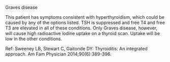 Graves disease

This patient has symptoms consistent with hyperthyroidism, which could be caused by any of the options
listed. TSH is suppressed and free T4 and free T3 are elevated in all of these conditions. Only Graves
disease, however, will cause high radioactive iodine uptake on a thyroid scan. Uptake will be low in the
other conditions.

Ref: Sweeney LB, Stewart C, Gaitonde DY: Thyroiditis: An integrated approach. Am Fam Physician 2014;90(6):389-396.